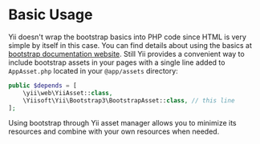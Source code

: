 Basic Usage
===========

Yii doesn't wrap the bootstrap basics into PHP code since HTML is very simple by itself in this case. You can find details
about using the basics at [bootstrap documentation website](http://getbootstrap.com/css/). Still Yii provides a
convenient way to include bootstrap assets in your pages with a single line added to `AppAsset.php` located in your
`@app/assets` directory:

```php
public $depends = [
    \yii\web\YiiAsset::class,
    \Yiisoft\Yii\Bootstrap3\BootstrapAsset::class, // this line
];
```

Using bootstrap through Yii asset manager allows you to minimize its resources and combine with your own resources when
needed.
